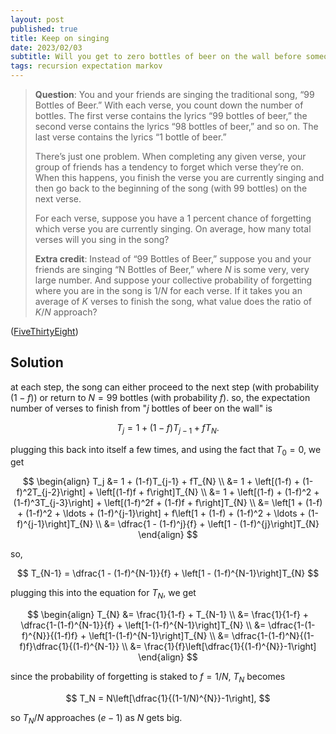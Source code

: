 ```yaml
---
layout: post
published: true
title: Keep on singing
date: 2023/02/03
subtitle: Will you get to zero bottles of beer on the wall before someone loses their cool?
tags: recursion expectation markov
---
```


>**Question**: You and your friends are singing the traditional song, “99 Bottles of Beer.” With each verse, you count down the number of bottles. The first verse contains the lyrics “$99$ bottles of beer,” the second verse contains the lyrics “$98$ bottles of beer,” and so on. The last verse contains the lyrics “$1$ bottle of beer.”
>
>There’s just one problem. When completing any given verse, your group of friends has a tendency to forget which verse they’re on. When this happens, you finish the verse you are currently singing and then go back to the beginning of the song (with $99$ bottles) on the next verse.
>
>For each verse, suppose you have a $1$ percent chance of forgetting which verse you are currently singing. On average, how many total verses will you sing in the song?
>
>**Extra credit**: Instead of “$99$ Bottles of Beer,” suppose you and your friends are singing “N Bottles of Beer,” where $N$ is some very, very large number. And suppose your collective probability of forgetting where you are in the song is $1/N$ for each verse. If it takes you an average of $K$ verses to finish the song, what value does the ratio of $K/N$ approach?

<!--more-->

([FiveThirtyEight](https://fivethirtyeight.com/features/can-you-take-down-all-the-bottles-of-beer/))

## Solution

at each step, the song can either proceed to the next step (with probability $(1-f)$) or return to $N = 99$ bottles (with probability $f$). so, the expectation number of verses to finish from "$j$ bottles of beer on the wall" is

$$ T_j = 1 + (1-f)T_{j-1} + fT_{N}. $$

plugging this back into itself a few times, and using the fact that $T_0 = 0$, we get

$$
  \begin{align}
      T_j &= 1 + (1-f)T_{j-1} + fT_{N} \\
          &= 1 + \left[(1-f) + (1-f)^2T_{j-2}\right] + \left[(1-f)f + f\right]T_{N} \\
          &= 1 + \left[(1-f) + (1-f)^2 + (1-f)^3T_{j-3}\right] + \left[(1-f)^2f + (1-f)f + f\right]T_{N} \\
          &= \left[1 + (1-f) + (1-f)^2 + \ldots + (1-f)^{j-1}\right] + f\left[1 + (1-f) + (1-f)^2 + \ldots + (1-f)^{j-1}\right]T_{N} \\
          &= \dfrac{1 - (1-f)^j}{f} + \left[1 - (1-f)^{j}\right]T_{N}
  \end{align}
$$

so, 

$$ T_{N-1} = \dfrac{1 - (1-f)^{N-1}}{f} + \left[1 - (1-f)^{N-1}\right]T_{N} $$

plugging this into the equation for $T_{N},$ we get

$$
  \begin{align}
    T_{N} &= \frac{1}{1-f} + T_{N-1} \\
    &= \frac{1}{1-f} + \dfrac{1-(1-f)^{N-1}}{f} + \left[1-(1-f)^{N-1}\right]T_{N} \\
    &= \dfrac{1-(1-f)^{N}}{(1-f)f} + \left[1-(1-f)^{N-1}\right]T_{N} \\
    &= \dfrac{1-(1-f)^N}{(1-f)f}\dfrac{1}{(1-f)^{N-1}} \\
    &= \frac{1}{f}\left[\dfrac{1}{(1-f)^{N}}-1\right] 
  \end{align}
$$

since the probability of forgetting is staked to $f=1/N,$ $T_N$ becomes

$$ T_N = N\left[\dfrac{1}{(1-1/N)^{N}}-1\right], $$

so $T_N/N$ approaches $(e-1)$ as $N$ gets big.


<br>
